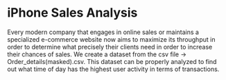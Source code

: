 # iPhone Sales Analysis
Every modern company that engages in online sales or maintains a specialized e-commerce website now aims to maximize its throughput in order to determine what precisely their clients need in order to increase 
their chances of sales. We create a dataset from the csv file -> Order_details(masked).csv. This dataset can be properly analyzed to find out what time of day has the highest user activity in terms of transactions.
